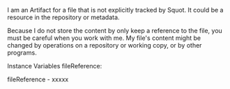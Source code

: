 I am an Artifact for a file that is not explicitly tracked by Squot. It could be a resource in the repository or metadata.

Because I do not store the content by only keep a reference to the file, you must be careful when you work with me. My file's content might be changed by operations on a repository or working copy, or by other programs.

Instance Variables
	fileReference:		<Object>

fileReference
	- xxxxx

